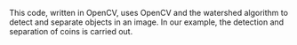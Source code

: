 This code, written in OpenCV, uses OpenCV and the watershed algorithm to detect and separate objects in an image. In our example, the detection and separation of coins is carried out.
